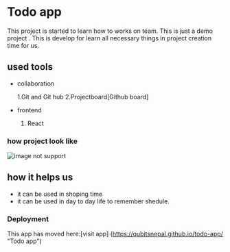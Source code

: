 # Todo app

This project is started to learn how to works on team.
This is just a demo project .
This is develop for learn all necessary things in project creation time for us.

## used tools

- collaboration

  1.Git and Git hub
  2.Projectboard[Github board]

- frontend
  1. React

### how project look like

![image not support](https://drive.google.com/file/d/1BcdyqAv32LSl3UfZEg9BMBSN2jV6vx8S/view?usp=sharing "Todo app")

## how it helps us

- it can be used in shoping time
- it can be used in day to day life to remember shedule.

### Deployment

This app has moved here:[visit app] (https://qubitsnepal.github.io/todo-app/ "Todo app")
